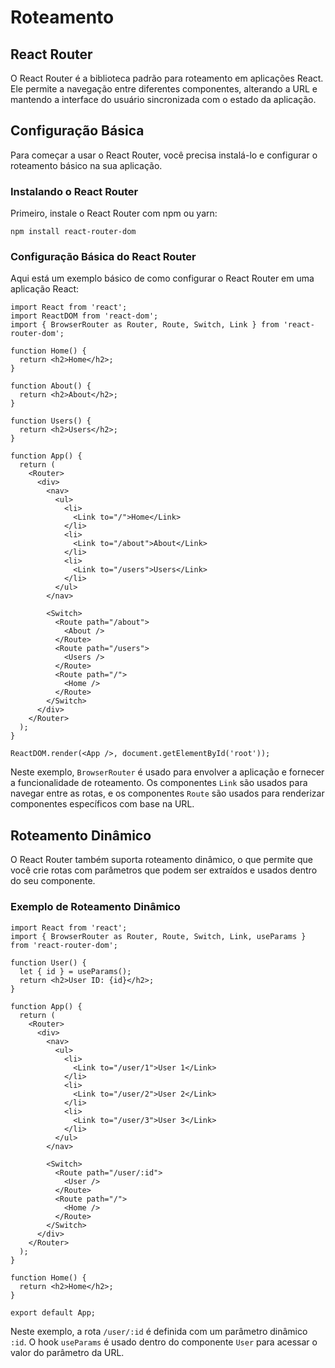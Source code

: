 # Roteamento

## React Router

O React Router é a biblioteca padrão para roteamento em aplicações React. Ele permite a navegação entre diferentes componentes, alterando a URL e mantendo a interface do usuário sincronizada com o estado da aplicação.

## Configuração Básica

Para começar a usar o React Router, você precisa instalá-lo e configurar o roteamento básico na sua aplicação.

### Instalando o React Router

Primeiro, instale o React Router com npm ou yarn:

```
npm install react-router-dom
```

### Configuração Básica do React Router

Aqui está um exemplo básico de como configurar o React Router em uma aplicação React:

```
import React from 'react';
import ReactDOM from 'react-dom';
import { BrowserRouter as Router, Route, Switch, Link } from 'react-router-dom';

function Home() {
  return <h2>Home</h2>;
}

function About() {
  return <h2>About</h2>;
}

function Users() {
  return <h2>Users</h2>;
}

function App() {
  return (
    <Router>
      <div>
        <nav>
          <ul>
            <li>
              <Link to="/">Home</Link>
            </li>
            <li>
              <Link to="/about">About</Link>
            </li>
            <li>
              <Link to="/users">Users</Link>
            </li>
          </ul>
        </nav>

        <Switch>
          <Route path="/about">
            <About />
          </Route>
          <Route path="/users">
            <Users />
          </Route>
          <Route path="/">
            <Home />
          </Route>
        </Switch>
      </div>
    </Router>
  );
}

ReactDOM.render(<App />, document.getElementById('root'));
```

Neste exemplo, `BrowserRouter` é usado para envolver a aplicação e fornecer a funcionalidade de roteamento. Os componentes `Link` são usados para navegar entre as rotas, e os componentes `Route` são usados para renderizar componentes específicos com base na URL.

## Roteamento Dinâmico

O React Router também suporta roteamento dinâmico, o que permite que você crie rotas com parâmetros que podem ser extraídos e usados dentro do seu componente.

### Exemplo de Roteamento Dinâmico

```
import React from 'react';
import { BrowserRouter as Router, Route, Switch, Link, useParams } from 'react-router-dom';

function User() {
  let { id } = useParams();
  return <h2>User ID: {id}</h2>;
}

function App() {
  return (
    <Router>
      <div>
        <nav>
          <ul>
            <li>
              <Link to="/user/1">User 1</Link>
            </li>
            <li>
              <Link to="/user/2">User 2</Link>
            </li>
            <li>
              <Link to="/user/3">User 3</Link>
            </li>
          </ul>
        </nav>

        <Switch>
          <Route path="/user/:id">
            <User />
          </Route>
          <Route path="/">
            <Home />
          </Route>
        </Switch>
      </div>
    </Router>
  );
}

function Home() {
  return <h2>Home</h2>;
}

export default App;
```

Neste exemplo, a rota `/user/:id` é definida com um parâmetro dinâmico `:id`. O hook `useParams` é usado dentro do componente `User` para acessar o valor do parâmetro da URL.
